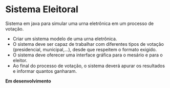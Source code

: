 <h1>Sistema Eleitoral</h1>

<p>Sistema em java para simular uma urna eletrônica em um processo de votação.</p>
<ul>
  <li>Criar um sistema modelo de uma urna eletrônica.</li>
  <li>O sistema deve ser capaz de trabalhar com diferentes tipos de votação (presidencial, municipal,...), desde que respeitem o formato exigido.</li>
  <li>O sistema deve oferecer uma interface gráfica para o mesário e para o eleitor.</li>
  <li>Ao final do processo de votação, o sistema deverá apurar os resultados e informar quantos ganharam.</li>
</ul>

<strong>Em desenvolvimento</strong>
